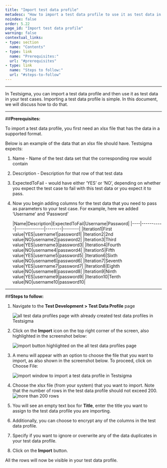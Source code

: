```yaml
---
title: "Import test data profile"
metadesc: "How to import a test data profile to use it as test data in a test case in Testsigma."
noindex: false
order: 5.22
page_id: "Import test data profile"
warning: false
contextual_links:
- type: section
  name: "Contents"
- type: link
  name: "Prerequisites:"
  url: "#prerequisites"
- type: link
  name: "Steps to follow:"
  url: "#steps-to-follow"
---
```


---

In Testsigma, you can import a test data profile and then use it as test data in your test cases. Importing a test data profile is simple. In this document, we will discuss how to do that.

---
##**Prerequisites:**

To import a test data profile, you first need an xlsx file that has the data in a supported format. 

Below is an example of the data that an xlsx file should have. Testsigma expects:
1. Name - Name of the test data set that the corresponding row would contain
2. Description - Description for that row of that test data
3. ExpectedToFail - would have either ‘YES’ or ‘NO’, depending on whether you expect the test case to fail with this test data or you expect it to pass.
4. Now you begin adding columns for the test data that you need to pass as parameters to your test case. For example, here we added ‘Username’ and ‘Password’

   |Name|Description|ExpectedToFail|Username|Password|
|----|-----------|--------------|--------|--------|
|Iteration1|First value|YES|username1|password1|
|Iteration2|2nd value|NO|username2|password2|
|Iteration3|Third value|YES|username3|password3|
|Iteration4|Fourth value|NO|username4|password4|
|Iteration5|Fifth value|YES|username5|password5|
|Iteration6|Sixth value|NO|username6|password6|
|Iteration7|Seventh value|YES|username7|password7|
|Iteration8|Eighth value|NO|username8|password8|
|Iteration9|Ninth value|YES|username9|password9|
|Iteration10|Tenth value|NO|username10|password10|

---
##**Steps to follow:**


1. Navigate to the **Test Development > Test Data Profile** page

   ![all test data profiles page with already created test data profiles in Testsigma](https://s3.amazonaws.com/static-docs.testsigma.com/new_images/test-data/create-data-profiles/test_data_profile_list.png)

2. Click on the **Import** icon on the top right corner of the screen, also highlighted in the screenshot below:

   ![import button highlighted on the all test data profiles page](https://docs.testsigma.com/images/import-data-profiles/all-test-data-profiles-adding-values-import-button.png)

3. A menu will appear with an option to choose the file that you want to import, as also shown in the screenshot below. To proceed, click on Choose File:

   ![import window to import a test data profile in Testsigma](https://s3.amazonaws.com/static-docs.testsigma.com/new_images/test-data/create-data-profiles/import_test_data_profile.png)

4. Choose the xlsx file (from your system) that you want to import. Note that the number of rows in the test data profile should not exceed 200.
![more than 200 rows](https://s3.amazonaws.com/static-docs.testsigma.com/new_images/test-data/create-data-profiles/200_rows_test_data_profile.png)

5. You will see an empty text box for **Title**, enter the title you want to assign to the test data profile you are importing.
6. Additionally, you can choose to encrypt any of the columns in the test data profile.
7. Specify if you want to ignore or overwrite any of the data duplicates in your test data profile. 
6. Click on the **Import** button.

All the rows will now be visible in your test data profile.





